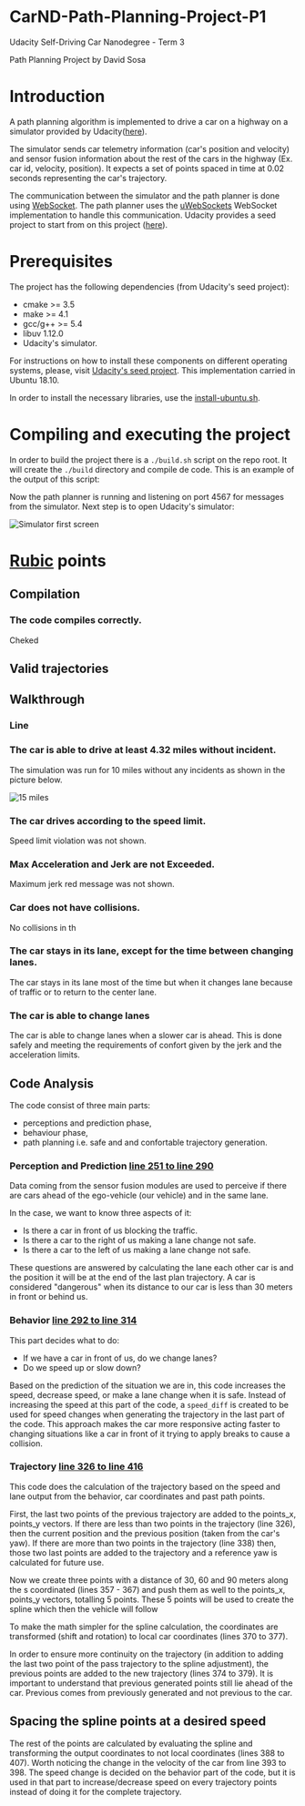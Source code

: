 # CarND-Path-Planning-Project-P1

Udacity Self-Driving Car Nanodegree - Term 3

Path Planning Project by David Sosa

# Introduction

A path planning algorithm is implemented to drive a car on a highway on a simulator provided by Udacity([here](https://github.com/udacity/self-driving-car-sim/releases/tag/T3_v1.2)). 

The simulator sends car telemetry information (car's position and velocity) and sensor fusion information about the rest of the cars in the highway (Ex. car id, velocity, position). It expects a set of points spaced in time at 0.02 seconds representing the car's trajectory. 

The communication between the simulator and the path planner is done using [WebSocket](https://en.wikipedia.org/wiki/WebSocket). The path planner uses the [uWebSockets](https://github.com/uNetworking/uWebSockets) WebSocket implementation to handle this communication. Udacity provides a seed project to start from on this project ([here](https://github.com/udacity/CarND-Path-Planning-Project)).

# Prerequisites

The project has the following dependencies (from Udacity's seed project):

- cmake >= 3.5
- make >= 4.1
- gcc/g++ >= 5.4
- libuv 1.12.0
- Udacity's simulator.

For instructions on how to install these components on different operating systems, please, visit [Udacity's seed project](https://github.com/udacity/CarND-Path-Planning-Project). This implementation carried in Ubuntu 18.10.

In order to install the necessary libraries, use the [install-ubuntu.sh](./install-ubuntu.sh).

# Compiling and executing the project

In order to build the project there is a `./build.sh` script on the repo root. It will create the `./build` directory and compile de code. This is an example of the output of this script:

Now the path planner is running and listening on port 4567 for messages from the simulator. Next step is to open Udacity's simulator:

![Simulator first screen](images/simulator.png)

# [Rubic](https://review.udacity.com/#!/rubrics/1020/view) points

## Compilation

### The code compiles correctly.
Cheked

## Valid trajectories
## Walkthrough

### Line

### The car is able to drive at least 4.32 miles without incident.
The simulation was run for 10 miles without any incidents as shown in the picture below.

![15 miles](images/15_miles.png)

### The car drives according to the speed limit.
Speed limit violation was not shown.

### Max Acceleration and Jerk are not Exceeded.
Maximum jerk red message was not shown.

### Car does not have collisions.
No collisions in th

### The car stays in its lane, except for the time between changing lanes.
The car stays in its lane most of the time but when it changes lane because of traffic or to return to the center lane.

### The car is able to change lanes
The car is able to change lanes when a slower car is ahead. This is done safely and meeting the requirements of confort given by the jerk and the acceleration limits. 
## Code Analysis

The code consist of three main parts:

- perceptions and prediction phase,
- behaviour phase,
- path planning i.e. safe and and confortable trajectory generation. 

### Perception and Prediction [line 251 to line 290](./src/main.cpp#L51)
Data coming from the sensor fusion modules are used to perceive if there are cars ahead of the ego-vehicle (our vehicle) and in the same lane. 

 In the case, we want to know three aspects of it:

- Is there a car in front of us blocking the traffic.
- Is there a car to the right of us making a lane change not safe.
- Is there a car to the left of us making a lane change not safe.

These questions are answered by calculating the lane each other car is and the position it will be at the end of the last plan trajectory. A car is considered "dangerous" when its distance to our car is less than 30 meters in front or behind us.

### Behavior [line 292 to line 314](./src/main.cpp#L293)
This part decides what to do:
  - If we have a car in front of us, do we change lanes?
  - Do we speed up or slow down?

Based on the prediction of the situation we are in, this code increases the speed, decrease speed, or make a lane change when it is safe. Instead of increasing the speed at this part of the code, a `speed_diff` is created to be used for speed changes when generating the trajectory in the last part of the code. This approach makes the car more responsive acting faster to changing situations like a car in front of it trying to apply breaks to cause a collision.

### Trajectory [line 326 to line 416](./src/main.cpp#L313)
This code does the calculation of the trajectory based on the speed and lane output from the behavior, car coordinates and past path points.

First, the last two points of the previous trajectory are added to the points_x, points_y vectors. If there are less than two points in the trajectory (line 326), then the current position and the previous position (taken from the car's yaw). If there are more than two points in the trajectory (line 338) then, those two last points are added to the trajectory and a reference yaw is calculated for future use.
 
Now we create three points with a distance of 30, 60 and 90 meters along the s coordinated (lines 357 - 367) and push them as well to the points_x, points_y vectors, totalling 5 points. These 5 points will be used to create the spline which then the vehicle will follow 
 
To make the math simpler for the spline calculation, the coordinates are transformed (shift and rotation) to local car coordinates (lines 370 to 377).

In order to ensure more continuity on the trajectory (in addition to adding the last two point of the pass trajectory to the spline adjustment), the previous points are added to the new trajectory (lines 374 to 379). It is important to understand that previous generated points still lie ahead of the car. Previous comes from previously generated and not previous to the car.  

## Spacing the spline points at a desired speed

The rest of the points are calculated by evaluating the spline and transforming the output coordinates to not local coordinates (lines 388 to 407). Worth noticing the change in the velocity of the car from line 393 to 398. The speed change is decided on the behavior part of the code, but it is used in that part to increase/decrease speed on every trajectory points instead of doing it for the complete trajectory.
